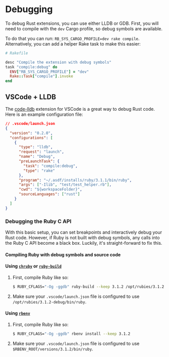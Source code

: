 # Debugging

To debug Rust extensions, you can use either LLDB or GDB. First, you will need to compile with the `dev` Cargo profile,
so debug symbols are available.

To do that you can run: `RB_SYS_CARGO_PROFILE=dev rake compile`. Alternatively, you can add a helper Rake task to make
this easier:

```ruby
# Rakefile

desc "Compile the extension with debug symbols"
task "compile:debug" do
  ENV["RB_SYS_CARGO_PROFILE"] = "dev"
  Rake::Task["compile"].invoke
end
```

## VSCode + LLDB

The [code-lldb]() extension for VSCode is a great way to debug Rust code. Here is an example configuration file:

```json
// .vscode/launch.json
{
  "version": "0.2.0",
  "configurations": [
    {
      "type": "lldb",
      "request": "launch",
      "name": "Debug",
      "preLaunchTask": {
        "task": "compile:debug",
        "type": "rake"
      },
      "program": "~/.asdf/installs/ruby/3.1.1/bin/ruby",
      "args": ["-Ilib", "test/test_helper.rb"],
      "cwd": "${workspaceFolder}",
      "sourceLanguages": ["rust"]
    }
  ]
}
```

### Debugging the Ruby C API

With this basic setup, you can set breakpoints and interactively debug your Rust code. However, if Ruby is not built
with debug symbols, any calls into the Ruby C API become a black box. Luckily, it's straight-forward to fix this.

#### Compiling Ruby with debug symbols and source code

#### Using [`chruby`](https://github.com/postmodern/chruby) or [`ruby-build`](https://github.com/rbenv/ruby-build)

1. First, compile Ruby like so:

   ```sh
   $ RUBY_CFLAGS="-Og -ggdb" ruby-build --keep 3.1.2 /opt/rubies/3.1.2-debug
   ```

2. Make sure your `.vscode/launch.json` file is configured to use `/opt/rubies/3.1.2-debug/bin/ruby`.

#### Using [`rbenv`](https://github.com/rbenv/rbenv)

1. First, compile Ruby like so:

   ```sh
   $ RUBY_CFLAGS="-Og -ggdb" rbenv install --keep 3.1.2
   ```

2. Make sure your `.vscode/launch.json` file is configured to use `$RBENV_ROOT/versions/3.1.2/bin/ruby`.
